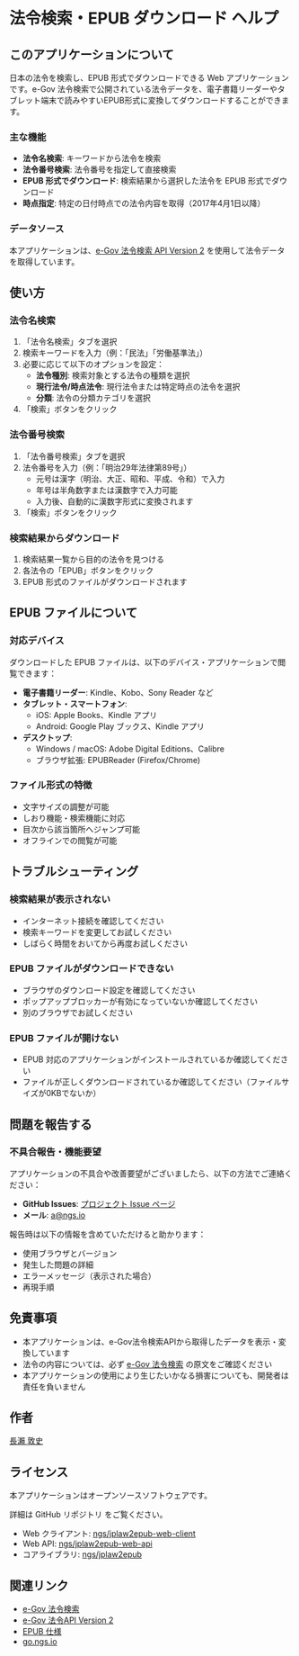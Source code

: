 # 法令検索・EPUB ダウンロード ヘルプ

## このアプリケーションについて

日本の法令を検索し、EPUB 形式でダウンロードできる Web アプリケーションです。e-Gov 法令検索で公開されている法令データを、電子書籍リーダーやタブレット端末で読みやすいEPUB形式に変換してダウンロードすることができます。

### 主な機能

- **法令名検索**: キーワードから法令を検索
- **法令番号検索**: 法令番号を指定して直接検索
- **EPUB 形式でダウンロード**: 検索結果から選択した法令を EPUB 形式でダウンロード
- **時点指定**: 特定の日付時点での法令内容を取得（2017年4月1日以降）

### データソース

本アプリケーションは、[e-Gov 法令検索 API Version 2](https://laws.e-gov.go.jp/api/2/swagger-ui) を使用して法令データを取得しています。

## 使い方

### 法令名検索

1. 「法令名検索」タブを選択
2. 検索キーワードを入力（例：「民法」「労働基準法」）
3. 必要に応じて以下のオプションを設定：
   - **法令種別**: 検索対象とする法令の種類を選択
   - **現行法令/時点法令**: 現行法令または特定時点の法令を選択
   - **分類**: 法令の分類カテゴリを選択
4. 「検索」ボタンをクリック

### 法令番号検索

1. 「法令番号検索」タブを選択
2. 法令番号を入力（例：「明治29年法律第89号」）
   - 元号は漢字（明治、大正、昭和、平成、令和）で入力
   - 年号は半角数字または漢数字で入力可能
   - 入力後、自動的に漢数字形式に変換されます
3. 「検索」ボタンをクリック

### 検索結果からダウンロード

1. 検索結果一覧から目的の法令を見つける
2. 各法令の「EPUB」ボタンをクリック
3. EPUB 形式のファイルがダウンロードされます

## EPUB ファイルについて

### 対応デバイス

ダウンロードした EPUB ファイルは、以下のデバイス・アプリケーションで閲覧できます：

- **電子書籍リーダー**: Kindle、Kobo、Sony Reader など
- **タブレット・スマートフォン**: 
  - iOS: Apple Books、Kindle アプリ
  - Android: Google Play ブックス、Kindle アプリ
- **デスクトップ**: 
  - Windows / macOS: Adobe Digital Editions、Calibre
  - ブラウザ拡張: EPUBReader (Firefox/Chrome)

### ファイル形式の特徴

- 文字サイズの調整が可能
- しおり機能・検索機能に対応
- 目次から該当箇所へジャンプ可能
- オフラインでの閲覧が可能

## トラブルシューティング

### 検索結果が表示されない

- インターネット接続を確認してください
- 検索キーワードを変更してお試しください
- しばらく時間をおいてから再度お試しください

### EPUB ファイルがダウンロードできない

- ブラウザのダウンロード設定を確認してください
- ポップアップブロッカーが有効になっていないか確認してください
- 別のブラウザでお試しください

### EPUB ファイルが開けない

- EPUB 対応のアプリケーションがインストールされているか確認してください
- ファイルが正しくダウンロードされているか確認してください（ファイルサイズが0KBでないか）

## 問題を報告する

### 不具合報告・機能要望

アプリケーションの不具合や改善要望がございましたら、以下の方法でご連絡ください：

- **GitHub Issues**: [プロジェクト Issue ページ](https://github.com/ngs/jplaw2epub-web-client/issues)
- **メール**: [a@ngs.io](mailto:a@ngs.io)

報告時は以下の情報を含めていただけると助かります：
- 使用ブラウザとバージョン
- 発生した問題の詳細
- エラーメッセージ（表示された場合）
- 再現手順

## 免責事項

- 本アプリケーションは、e-Gov法令検索APIから取得したデータを表示・変換しています
- 法令の内容については、必ず [e-Gov 法令検索](https://elaws.e-gov.go.jp/) の原文をご確認ください
- 本アプリケーションの使用により生じたいかなる損害についても、開発者は責任を負いません

## 作者

[長瀨 敦史](https://ja.ngs.io)

## ライセンス

本アプリケーションはオープンソースソフトウェアです。

詳細は GitHub リポジトリ をご覧ください。

- Web クライアント: [ngs/jplaw2epub-web-client](https://github.com/ngs/jplaw2epub-web-client)
- Web API: [ngs/jplaw2epub-web-api](https://github.com/ngs/jplaw2epub-web-api)
- コアライブラリ: [ngs/jplaw2epub](https://github.com/ngs/jplaw2epub)

## 関連リンク

- [e-Gov 法令検索](https://laws.e-gov.go.jp/)
- [e-Gov 法令API Version 2](https://laws.e-gov.go.jp/api/2/swagger-ui)
- [EPUB 仕様](https://www.w3.org/publishing/epub32/)
- [go.ngs.io](https://go.ngs.io/)